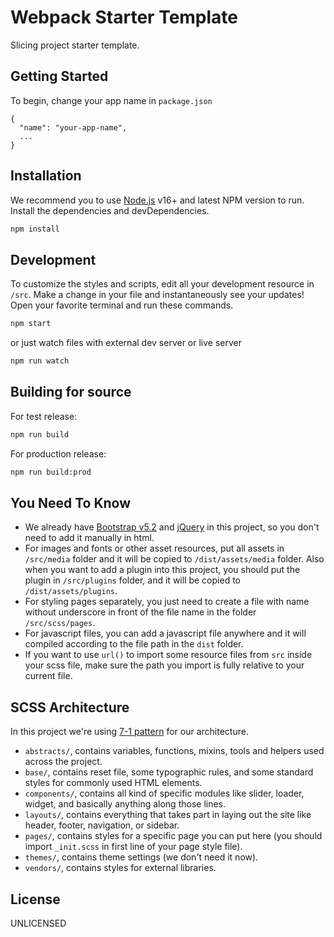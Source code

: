 # Webpack Starter Template

Slicing project starter template.

## Getting Started

To begin, change your app name in `package.json`

```
{
  "name": "your-app-name",
  ...
}
```

## Installation

We recommend you to use [Node.js](https://nodejs.org/) v16+ and latest NPM version to run.
Install the dependencies and devDependencies.

```sh
npm install
```

## Development

To customize the styles and scripts, edit all your development resource in `/src`.
Make a change in your file and instantaneously see your updates!
Open your favorite terminal and run these commands.

```sh
npm start
```

or just watch files with external dev server or live server

```sh
npm run watch
```

## Building for source

For test release:

```sh
npm run build
```

For production release:

```sh
npm run build:prod
```

## You Need To Know

- We already have [Bootstrap v5.2](https://getbootstrap.com/) and [jQuery](https://jquery.com/) in this project, so you don't need to add it manually in html.
- For images and fonts or other asset resources, put all assets in `/src/media` folder and it will be copied to `/dist/assets/media` folder. Also when you want to add a plugin into this project, you should put the plugin in `/src/plugins` folder, and it will be copied to `/dist/assets/plugins`.
- For styling pages separately, you just need to create a file with name without underscore in front of the file name in the folder `/src/scss/pages`.
- For javascript files, you can add a javascript file anywhere and it will compiled according to the file path in the `dist` folder.
- If you want to use `url()` to import some resource files from `src` inside your scss file, make sure the path you import is fully relative to your current file.

## SCSS Architecture

In this project we're using [7-1 pattern](https://sass-guidelin.es/#the-7-1-pattern) for our architecture.

- `abstracts/`, contains variables, functions, mixins, tools and helpers used across the project.
- `base/`, contains reset file, some typographic rules, and some standard styles for commonly used HTML elements.
- `components/`, contains all kind of specific modules like slider, loader, widget, and basically anything along those lines.
- `layouts/`, contains everything that takes part in laying out the site like header, footer, navigation, or sidebar.
- `pages/`, contains styles for a specific page you can put here (you should import `_init.scss` in first line of your page style file).
- `themes/`, contains theme settings (we don't need it now).
- `vendors/`, contains styles for external libraries.

## License

UNLICENSED